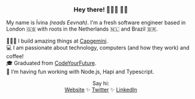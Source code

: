 <h3 align="center"> Hey there!  👩🏽‍💻 👋🏽</h3>

My name is Ívina *(reads Eevnah)*. I'm a fresh software engineer based in London 🇬🇧 with roots in the Netherlands 🇳🇱 and Brazil 🇧🇷. </p>

👩🏽‍🎨 I build amazing things at [Capgemini](https://www.capgemini.com/).\
💻 I am passionate about technology, computers (and how they work) and coffee!\
🎓 Graduated from [CodeYourFuture](https://www.codeyourfuture.io/).\
🌱 I’m having fun working with Node.js, Hapi and Typescript.


<p align="center" >Say hi: <br/>
  <a href="https://ivinapontes.com">Website</a> ✨
  <a href="https://twitter.com/ivi_pontes">Twitter</a> ✨
  <a href="https://www.linkedin.com/in/ivinapontes/">LinkedIn </a>
</p>
